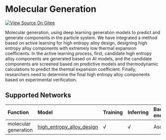 # Molecular Generation

[![View Source On Gitee](https://mindspore-website.obs.cn-north-4.myhuaweicloud.com/website-images/master/resource/_static/logo_source.svg)](https://gitee.com/mindspore/docs/blob/master/docs/mindchemistry/docs/source_zh_cn/user/molecular_generation.md)

Molecular generation, using deep learning generation models to predict and generate components in the particle system. We have integrated a method based on active learning for high entropy alloy design, designing high entropy alloy components with extremely low thermal expansion coefficients. In the active learning process, first, candidate high entropy alloy components are generated based on AI models, and the candidate components are screened based on predictive models and thermodynamic calculations to predict the thermal expansion coefficient. Finally, researchers need to determine the final high entropy alloy components based on experimental verification.

## Supported Networks

| Function             | Model                  | Training | Inferring | Back-end   |
|:---------------------| :-------------------- | :--- | :--- |:-----------|
| molecular generation | [high_entropy_alloy_design](https://gitee.com/mindspore/mindscience/tree/master/MindChemistry/applications/high_entropy_alloy_design)    | √    | √   | Ascend     |

